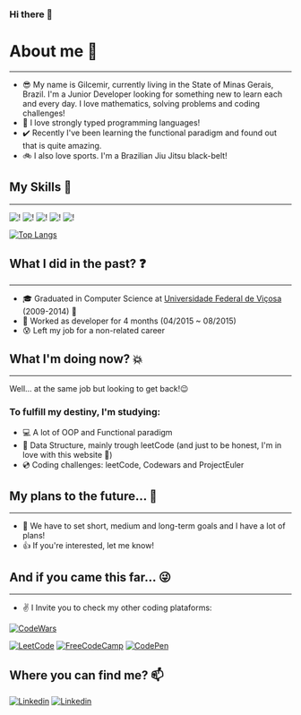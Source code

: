 ### Hi there 👋

# About me 🙈
----------
- 😎 My name is Gilcemir, currently living in the State of Minas Gerais, Brazil. I'm a Junior Developer looking for something new to learn each and every day. I love mathematics, solving problems and coding challenges!
- 🚀 I love strongly typed programming languages!
- ✔️ Recently I've been learning the functional paradigm and found out that is quite amazing.
- 🚲 I also love sports. I'm a Brazilian Jiu Jitsu black-belt!
  

## My Skills 👶
---------
![!](https://img.shields.io/badge/.NET-512BD4?style=for-the-badge&logo=dotnet&logoColor=white) ![!](https://img.shields.io/badge/C%23-239120?style=for-the-badge&logo=c-sharp&logoColor=white) ![!](https://img.shields.io/badge/C%2B%2B-00599C?style=for-the-badge&logo=c%2B%2B&logoColor=white) ![!](	https://img.shields.io/badge/JavaScript-323330?style=for-the-badge&logo=javascript&logoColor=F7DF1E) ![!](https://camo.githubusercontent.com/988b23566a8e239f9717abbed64d36834115c8a8c7082a71c358e04f47f8398c/68747470733a2f2f696d672e736869656c64732e696f2f62616467652f4d7953514c2d3030303030463f7374796c653d666f722d7468652d6261646765266c6f676f3d6d7973716c266c6f676f436f6c6f723d7768697465)

[![Top Langs](https://github-readme-stats.vercel.app/api/top-langs/?username=Gilcemir)](https://github.com/Gilcemir)



## What I did in the past? ❓
----------------------------
- 🎓 Graduated in Computer Science at [Universidade Federal de Viçosa](www.ufv.br) (2009-2014) 📓
- 👷 Worked as developer for 4 months (04/2015 ~ 08/2015) 
- 😰 Left my job for a non-related career

## What I'm doing now? 💥
----------------------
Well... at the same job but looking to get back!😉

### To fulfill my destiny, I'm studying:
- 💻 A lot of OOP and Functional paradigm 
- 📃 Data Structure, mainly trough leetCode (and just to be honest, I'm in love with this website 💛)
- 💿 Coding challenges: leetCode, Codewars and ProjectEuler

## My plans to the future... 📆
-----------------------
+ 💭 We have to set short, medium and long-term goals and I have a lot of plans!
+ 👍 If you're interested, let me know!


## And if you came this far... 😜 
--------
- ✌️ I Invite you to check my other coding plataforms:
  

[![CodeWars](https://www.codewars.com/users/Gilcemir/badges/small)](https://www.codewars.com/users/Gilcemir)

[![LeetCode](https://img.shields.io/badge/-LeetCode-FFA116?style=for-the-badge&logo=LeetCode&logoColor=black)](https://leetcode.com/gangelofilho/) [![FreeCodeCamp](https://img.shields.io/badge/freecodecamp-27273D?style=for-the-badge&logo=freecodecamp&logoColor=whit)](https://www.freecodecamp.org/gilcemir) [![CodePen](https://img.shields.io/badge/Codepen-000000?style=for-the-badge&logo=codepen&logoColor=white)](https://codepen.io/gilcemir)


## Where you can find me? 📫
[![Linkedin](https://img.shields.io/badge/LinkedIn-0077B5?style=for-the-badge&logo=linkedin&logoColor=white)](https://www.linkedin.com/in/gilcemir-filho/) [![Linkedin](https://camo.githubusercontent.com/571384769c09e0c66b45e39b5be70f68f552db3e2b2311bc2064f0d4a9f5983b/68747470733a2f2f696d672e736869656c64732e696f2f62616467652f476d61696c2d4431343833363f7374796c653d666f722d7468652d6261646765266c6f676f3d676d61696c266c6f676f436f6c6f723d7768697465)](mailto:gangelofilho@gmail.com) 



